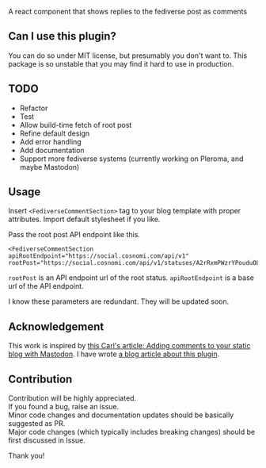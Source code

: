 A react component that shows replies to the fediverse post as comments

## Can I use this plugin?

You can do so under MIT license, but presumably you don't want to.
This package is so unstable that you may find it hard to use in production.

## TODO

- Refactor
- Test
- Allow build-time fetch of root post
- Refine default design
- Add error handling
- Add documentation
- Support more fediverse systems (currently working on Pleroma, and maybe Mastodon)

## Usage

Insert `<FediverseCommentSection>` tag to your blog template with proper attributes. Import default stylesheet if you like.

<!-- (1) If you want to specify the root post url expilcitly (recommended) -->
Pass the root post API endpoint like this.
```
<FediverseCommentSection apiRootEndpoint="https://social.cosnomi.com/api/v1" rootPost="https://social.cosnomi.com/api/v1/statuses/A2rRxmPWzrYPouduO8">
```
`rootPost` is an API endpoint url of the root status.
`apiRootEndpoint` is a base url of the API endpoint.

I know these parameters are redundant. They will be updated soon.

## Acknowledgement

This work is inspired by [this Carl's article: Adding comments to your static blog with Mastodon](https://carlschwan.eu/2020/12/29/adding-comments-to-your-static-blog-with-mastodon/).
I have wrote [a blog article about this plugin](https://blog.cosnomi.com/posts/fedi-comment/).

## Contribution

Contribution will be highly appreciated.  
If you found a bug, raise an issue.  
Minor code changes and documentation updates should be basically suggested as PR.  
Major code changes (which typically includes breaking changes) should be first discussed in Issue.  

Thank you!
